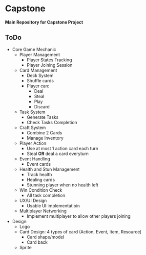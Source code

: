 # Capstone
**Main Repository for Capstone Project**
## ToDo
- Core Game Mechanic
  - Player Management
    - Player States Tracking
    - Player Joining Session
  - Card Management
    - Deck System
    - Shuffle cards
    - Player can:
      - Deal
      - Steal
      - Play
      - Discard
  - Task System
    - Generate Tasks
    - Check Tasks Completion
  - Craft System
    - Combine 2 Cards
    - Manage Inventory
  - Player Action
    - Use at most 1 action card each turn
    - Steal **OR** deal a card everyturn
  - Event Handling
    - Event cards
  - Health and Stun Management
    - Track health
    - Healing cards
    - Stunning player when no health left
  - Win Condition Check
    - All task completion
  - UX/UI Design
    - Usable UI implementatioin
  - Multiplayer Networking
    - Implement multiplayer to allow other players joining
- Design
  - Logo
  - Card Design: 4 types of card (Action, Event, Item, Resource)
    - Card shape/model
    - Card back
  - Sprite
